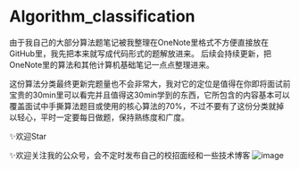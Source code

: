 # Algorithm_classification

由于我自己的大部分算法题笔记被我整理在OneNote里格式不方便直接放在GitHub里，我先把本来就写成代码形式的题解放进来。 
后续会持续更新，把OneNote里的算法和其他计算机基础笔记一点点整理进来。

这份算法分类最终更新完题量也不会非常大，我对它的定位是值得在你即将面试前宝贵的30min里可以看完并且值得这30min学到的东西，它所包含的内容基本可以覆盖面试中手撕算法题目或使用的核心算法的70%，不过不要有了这份分类就掉以轻心，平时一定要每日做题，保持熟练度和广度。

:sparkles:欢迎Star 

:sparkles:欢迎关注我的公众号，会不定时发布自己的校招面经和一些技术博客
![image](https://github.com/realnumber666/Algorithm_classification/blob/master/image/wechat1.png)
